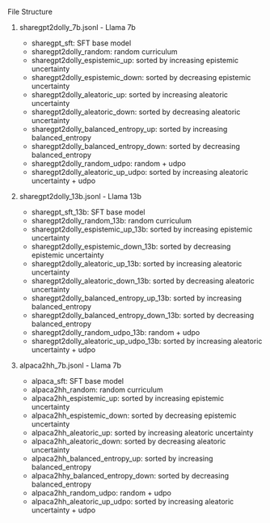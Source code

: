 File Structure

1. sharegpt2dolly_7b.jsonl - Llama 7b
   - sharegpt_sft: SFT base model
   - sharegpt2dolly_random: random curriculum
   - sharegpt2dolly_espistemic_up: sorted by increasing epistemic uncertainty
   - sharegpt2dolly_espistemic_down: sorted by decreasing epistemic uncertainty
   - sharegpt2dolly_aleatoric_up: sorted by increasing aleatoric uncertainty
   - sharegpt2dolly_aleatoric_down: sorted by decreasing aleatoric uncertainty
   - sharegpt2dolly_balanced_entropy_up: sorted by increasing balanced_entropy
   - sharegpt2dolly_balanced_entropy_down: sorted by decreasing balanced_entropy
   - sharegpt2dolly_random_udpo: random + udpo
   - sharegpt2dolly_aleatoric_up_udpo: sorted by increasing aleatoric uncertainty + udpo
  
2. sharegpt2dolly_13b.jsonl - Llama 13b
   - sharegpt_sft_13b: SFT base model
   - sharegpt2dolly_random_13b: random curriculum
   - sharegpt2dolly_espistemic_up_13b: sorted by increasing epistemic uncertainty
   - sharegpt2dolly_espistemic_down_13b: sorted by decreasing epistemic uncertainty
   - sharegpt2dolly_aleatoric_up_13b: sorted by increasing aleatoric uncertainty
   - sharegpt2dolly_aleatoric_down_13b: sorted by decreasing aleatoric uncertainty
   - sharegpt2dolly_balanced_entropy_up_13b: sorted by increasing balanced_entropy
   - sharegpt2dolly_balanced_entropy_down_13b: sorted by decreasing balanced_entropy
   - sharegpt2dolly_random_udpo_13b: random + udpo
   - sharegpt2dolly_aleatoric_up_udpo_13b: sorted by increasing aleatoric uncertainty + udpo

3. alpaca2hh_7b.jsonl - Llama 7b
   - alpaca_sft: SFT base model
   - alpaca2hh_random: random curriculum
   - alpaca2hh_espistemic_up: sorted by increasing epistemic uncertainty
   - alpaca2hh_espistemic_down: sorted by decreasing epistemic uncertainty
   - alpaca2hh_aleatoric_up: sorted by increasing aleatoric uncertainty
   - alpaca2hh_aleatoric_down: sorted by decreasing aleatoric uncertainty
   - alpaca2hh_balanced_entropy_up: sorted by increasing balanced_entropy
   - alpaca2hhy_balanced_entropy_down: sorted by decreasing balanced_entropy
   - alpaca2hh_random_udpo: random + udpo
   - alpaca2hh_aleatoric_up_udpo: sorted by increasing aleatoric uncertainty + udpo
